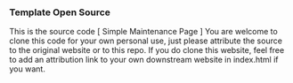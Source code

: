 ### Template Open Source

This is the source code [ Simple Maintenance Page ] You are welcome to clone this code for your own personal use, 
just please attribute the source to the original website or to this repo. 
If you do clone this website, feel free to add an attribution link to your own downstream website in index.html if you want.
